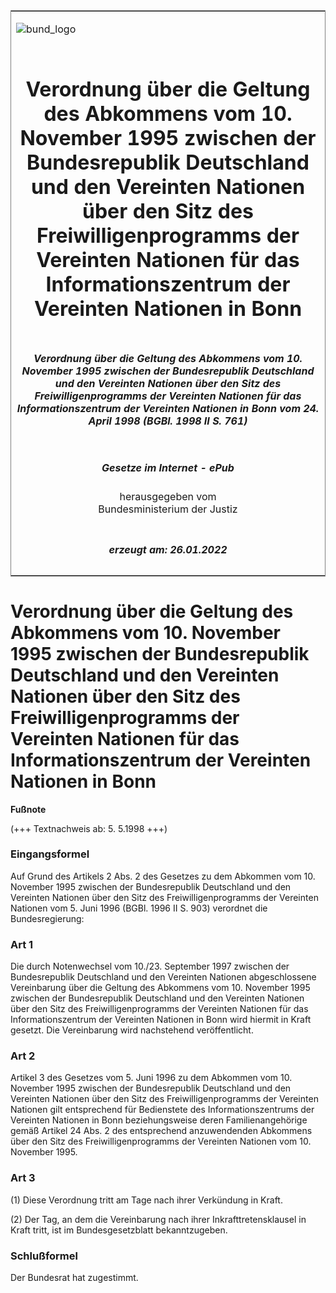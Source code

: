 <span id="DECKBLATT.html"></span>

<table border="0" frame="border" width="100%">

<tr valign="top">

<td align="left">

![bund\_logo](BfJ_2021_Web_de_de.gif)

</td>

<td align="right">

 

</td>

</tr>

<tr align="center" valign="middle">

<td colspan="2">

# Verordnung über die Geltung des Abkommens vom 10. November 1995 zwischen der Bundesrepublik Deutschland und den Vereinten Nationen über den Sitz des Freiwilligenprogramms der Vereinten Nationen für das Informationszentrum der Vereinten Nationen in Bonn

</td>

</tr>

<tr align="center" valign="middle">

<td colspan="2">

##### Verordnung über die Geltung des Abkommens vom 10. November 1995 zwischen der Bundesrepublik Deutschland und den Vereinten Nationen über den Sitz des Freiwilligenprogramms der Vereinten Nationen für das Informationszentrum der Vereinten Nationen in Bonn vom 24. April 1998 (BGBl. 1998 II S. 761)

</td>

</tr>

<tr align="center" valign="middle">

<td colspan="2">

  
  

##### Gesetze im Internet - ePub  
  
herausgegeben vom  
Bundesministerium der Justiz

</td>

</tr>

<tr align="center" valign="bottom">

<td colspan="2">

  
  

##### erzeugt am: 26.01.2022

</td>

</tr>

</table>

<span id="BJNR076120998.html"></span>

# Verordnung über die Geltung des Abkommens vom 10. November 1995 zwischen der Bundesrepublik Deutschland und den Vereinten Nationen über den Sitz des Freiwilligenprogramms der Vereinten Nationen für das Informationszentrum der Vereinten Nationen in Bonn

<div>

  
**Fußnote**

<div class="jnhtml">

<div>

<div class="jurAbsatz">

(+++ Textnachweis ab: 5. 5.1998 +++)

</div>

</div>

</div>

</div>

<span id="BJNR076120998BJNE000100305.html"></span>

### Eingangsformel  

<div>

<div class="jnhtml">

<div>

<div class="jurAbsatz">

Auf Grund des Artikels 2 Abs. 2 des Gesetzes zu dem Abkommen vom 10.
November 1995 zwischen der Bundesrepublik Deutschland und den Vereinten
Nationen über den Sitz des Freiwilligenprogramms der Vereinten Nationen
vom 5. Juni 1996 (BGBl. 1996 II S. 903) verordnet die Bundesregierung:

</div>

</div>

</div>

</div>

<span id="BJNR076120998BJNE000200305.html"></span>

### Art 1  

<div>

<div class="jnhtml">

<div>

<div class="jurAbsatz">

Die durch Notenwechsel vom 10./23. September 1997 zwischen der
Bundesrepublik Deutschland und den Vereinten Nationen abgeschlossene
Vereinbarung über die Geltung des Abkommens vom 10. November 1995
zwischen der Bundesrepublik Deutschland und den Vereinten Nationen über
den Sitz des Freiwilligenprogramms der Vereinten Nationen für das
Informationszentrum der Vereinten Nationen in Bonn wird hiermit in Kraft
gesetzt. Die Vereinbarung wird nachstehend veröffentlicht.

</div>

</div>

</div>

</div>

<span id="BJNR076120998BJNE000300305.html"></span>

### Art 2  

<div>

<div class="jnhtml">

<div>

<div class="jurAbsatz">

Artikel 3 des Gesetzes vom 5. Juni 1996 zu dem Abkommen vom 10. November
1995 zwischen der Bundesrepublik Deutschland und den Vereinten Nationen
über den Sitz des Freiwilligenprogramms der Vereinten Nationen gilt
entsprechend für Bedienstete des Informationszentrums der Vereinten
Nationen in Bonn beziehungsweise deren Familienangehörige gemäß Artikel
24 Abs. 2 des entsprechend anzuwendenden Abkommens über den Sitz des
Freiwilligenprogramms der Vereinten Nationen vom 10. November 1995.

</div>

</div>

</div>

</div>

<span id="BJNR076120998BJNE000400305.html"></span>

### Art 3  

<div>

<div class="jnhtml">

<div>

<div class="jurAbsatz">

(1) Diese Verordnung tritt am Tage nach ihrer Verkündung in Kraft.

</div>

<div class="jurAbsatz">

(2) Der Tag, an dem die Vereinbarung nach ihrer Inkrafttretensklausel in
Kraft tritt, ist im Bundesgesetzblatt bekanntzugeben.

</div>

</div>

</div>

</div>

<span id="BJNR076120998BJNE000500305.html"></span>

### Schlußformel  

<div>

<div class="jnhtml">

<div>

<div class="jurAbsatz">

Der Bundesrat hat zugestimmt.

</div>

</div>

</div>

</div>
